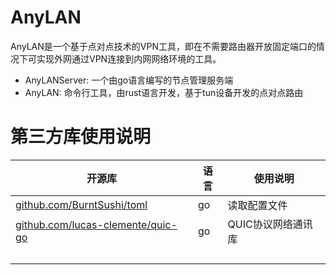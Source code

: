 # AnyLAN

AnyLAN是一个基于点对点技术的VPN工具，即在不需要路由器开放固定端口的情况下可实现外网通过VPN连接到内网网络环境的工具。



* AnyLANServer: 一个由go语言编写的节点管理服务端
* AnyLAN: 命令行工具，由rust语言开发，基于tun设备开发的点对点路由



# 第三方库使用说明

| 开源库                                                       | 语言 | 使用说明           |
| ------------------------------------------------------------ | ---- | ------------------ |
| [github.com/BurntSushi/toml](http://github.com/BurntSushi/toml) | go   | 读取配置文件       |
| [github.com/lucas-clemente/quic-go](http://github.com/lucas-clemente/quic-go) | go   | QUIC协议网络通讯库 |
|                                                              |      |                    |
|                                                              |      |                    |
|                                                              |      |                    |
|                                                              |      |                    |


